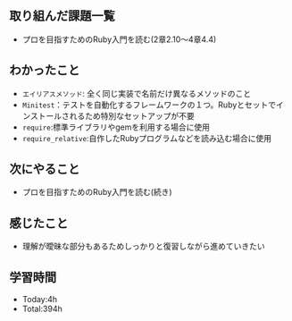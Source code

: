 ## 取り組んだ課題一覧
- プロを目指すためのRuby入門を読む(2章2.10〜4章4.4)
  
## わかったこと
- `エイリアスメソッド`: 全く同じ実装で名前だけ異なるメソッドのこと
- `Minitest`：テストを自動化するフレームワークの１つ。Rubyとセットでインストールされるため特別なセットアップが不要
- `require`:標準ライブラリやgemを利用する場合に使用
- `require_relative`:自作したRubyプログラムなどを読み込む場合に使用

## 次にやること
- プロを目指すためのRuby入門を読む(続き)
  
## 感じたこと
- 理解が曖昧な部分もあるためしっかりと復習しながら進めていきたい
  
## 学習時間
- Today:4h
- Total:394h
